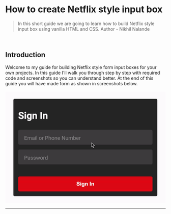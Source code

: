 <h1>How to create Netflix style input box</h1>
<blockquote>In this short guide we are going to learn how to build Netflix style input box using vanilla HTML and CSS.
Author - Nikhil Nalande</blockquote>
<br>
<h2>Introduction</h2>
Welcome to my guide for building Netflix style form input boxes for your own projects. In this guide I'll walk you through step by step with required code and screenshots so you can understand better. At the end of this guide you will have made form as shown in screenshots below.<br><br>
<img src="./netflix-gif.gif" alt="Animated Input Box"><br>
<hr>